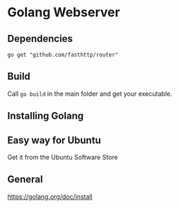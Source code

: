 # Golang Webserver

## Dependencies
`go get "github.com/fasthttp/router"`

## Build
Call `go build` in the main folder and get your executable.

## Installing Golang
## Easy way for Ubuntu
Get it from the Ubuntu Software Store
## General
https://golang.org/doc/install
	
	
